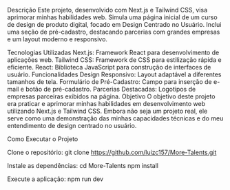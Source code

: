 Descrição
Este projeto, desenvolvido com Next.js e Tailwind CSS, visa aprimorar minhas habilidades web. Simula uma página inicial de um curso de design de produto digital, focado em Design Centrado no Usuário. Inclui uma seção de pré-cadastro, destacando parcerias com grandes empresas e um layout moderno e responsivo.

Tecnologias Utilizadas
Next.js: Framework React para desenvolvimento de aplicações web.
Tailwind CSS: Framework de CSS para estilização rápida e eficiente.
React: Biblioteca JavaScript para construção de interfaces de usuário.
Funcionalidades
Design Responsivo: Layout adaptável a diferentes tamanhos de tela.
Formulário de Pré-Cadastro: Campo para inserção de e-mail e botão de pré-cadastro.
Parcerias Destacadas: Logotipos de empresas parceiras exibidos na página.
Objetivo
O objetivo deste projeto era praticar e aprimorar minhas habilidades em desenvolvimento web utilizando Next.js e Tailwind CSS. Embora não seja um projeto real, ele serve como uma demonstração das minhas capacidades técnicas e do meu entendimento de design centrado no usuário.

Como Executar o Projeto

Clone o repositório:
git clone https://github.com/luizc157/More-Talents.git

Instale as dependências:
cd More-Talents
npm install

Execute a aplicação:
npm run dev

